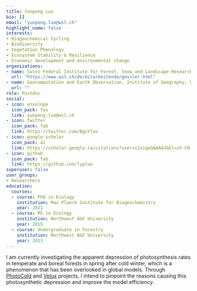 ```yaml
---
title: Yunpeng Luo
bio: []
email: "yunpeng.luo@wsl.ch"
highlight_name: false
interests:
- Biogeochemical Cycling
- Biodiversity
- Vegetation Phenology
- Ecosystem Stability & Resilience
- Economic development and environmental change
organizations:
- name: Swiss Federal Institute for Forest, Snow and Landscape Research (WSL)
  url: "https://www.wsl.ch/de/mitarbeitende/gessler.html"
- name: Geocomputation and Earth Observation, Institute of Geography, University of Bern
  url: ""
role: Postdoc
social:
- icon: envelope
  icon_pack: fas
  link: yunpeng.luo@wsl.ch
- icon: twitter
  icon_pack: fab
  link: https://twitter.com/BgcYluo
- icon: google-scholar
  icon_pack: ai
  link: https://scholar.google.ca/citations?user=i1xigeQAAAAJ&hl=zh-CN
- icon: github
  icon_pack: fab
  link: https://github.com/lypluo
superuser: false
user_groups:
- Researchers
education:
  courses:
  - course: PhD in Ecology
    institution: Max Planck Institute for Biogeochemistry
    year: 2021
  - course: MS in Ecology
    institution: Northwest A&F University
    year: 2015
  - course: Undergraduate in Forestry
    institution: Northwest A&F University
    year: 2013
---
```


I am currently investigating the apparent depression of photosynthesis rates in temperate and boreal forests in spring after cold winter, which is a phenomenon that has been overlooked in global models. Through [PhotoCold](https://www.wsl.ch/de/projekte/cold-stress-mighgt-limit-carbon-gain-also-in-a-warming-climate.html) and [Velux](https://veluxstiftung.ch/projects/) projects, I intend to pinpoint the reasons causing this photosynthetic depression and improve the model efficiency.